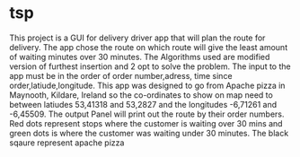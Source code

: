 # tsp
This project is a GUI for delivery driver app that will plan the route for delivery. The app chose the route on which route will give the least amount of waiting minutes over 30 minutes.
The Algorithms used are modified version of furthest insertion and 2 opt to solve the problem.
The input to the app must be in the order of order number,adress, time since order,latiude,longitude.
This app was designed to go from Apache pizza in Maynooth, Kildare, Ireland so the co-ordinates to show on map need to between latiudes 53,41318 and 53,2827 and the longitudes -6,71261 and -6,45509.
The output Panel will print out the route by their order numbers.
Red dots represent stops where the customer is waiting over 30 mins and green dots is where the customer was waiting under 30 minutes.
The black sqaure represent apache pizza
